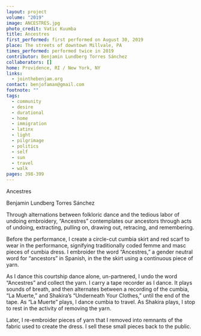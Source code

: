 ```yaml
---
layout: project
volume: "2019"
image: ANCESTRES.jpg
photo_credit: Vatic Kuumba
title: Ancestres
first_performed: first performed on August 30, 2019
place: The streets of downtown Millvale, PA
times_performed: performed twice in 2019
contributor: Benjamin Lundberg Torres Sánchez
collaborators: []
home: Providence, RI / New York, NY
links:
  - jointhebenjam.org
contact: benjofaman@gmail.com
footnote: ""
tags:
  - community
  - desire
  - durational
  - home
  - immigration
  - latinx
  - light
  - pilgrimage
  - politics
  - self
  - sun
  - travel
  - walk
pages: 398-399
---
```


Ancestres

Benjamin Lundberg Torres Sánchez

Through alternations between folkloric dance and the tedious labor of undoing embroidery, “Ancestres” contemplates our ancestors through acts of undoing, extracting, pulling on, drawing out, retracing, and remembering.

Before the performance, I create a circle-cut cumbia skirt and red scarf to wear in the performance, signifying traditionally coded femme and masc pieces of cumbia dress. I embroider the word “Ancestres,” a gender neutral word for “ancestors” in Spanish, in the the skirt using a continuous piece of yarn.

As I dance this courtship dance alone, un-partnered, I undo the word “Ancestres” and collect the yarn. I carry a tape recorder as I dance. It plays sounds of breath, and then alternates between a recording of the cumbia, “La Muerte,” and Shakira’s “Underneath Your Clothes,” until the end of the tape. As “La Muerte” plays, I dance cumbia to travel. As Shakira plays, I stop to rest in the activity of removing the yarn.

Later, I re-embroider pieces of yarn that I removed into remnants of the fabric used to create the dress. I sell these small pieces back to the public.
